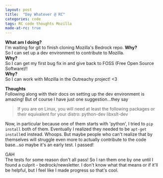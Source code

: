 ```yaml
---
layout: post
title:  "Day Whatever @ RC"
categories: code
tags: RC code thoughts Mozilla
made-at-rc: true
---
```


__What am I doing?__  
I'm waiting for git to finish cloning Mozilla's Bedrock repo. <!--more--> 
__Why?__  
So I can set up a dev environment to contribute to Mozilla.  
__Why?__  
So I can get my first bug fix in and give back to FOSS (Free Open Source Software)!!  
__Why?__  
So I can work with Mozilla in the Outreachy project! <3  

__Thoughts__  
Following along with their docs on setting up the dev environment is amazing! But of course I have just one suggestion...they say

> If you are on Linux, you will need at least the following packages or their equivalent for your distro:
>   python-dev libxslt-dev   

Now, in particular because one of them starts with 'python', I tried to `pip install` both of them. Eventually I realized they needed to be `apt-get install`ed instead. Whoops.
But maybe people who can't realize that by themselves will struggle even more to actually contribute to the code base...so maybe it's an early test. I passed!

GAH  
The tests for some reason don't all pass! So I ran them one by one until I found a culprit - bedrock/newsletter. I don't know what that means or if it'll be helpful, but I feel like I made progress so that's cool.
